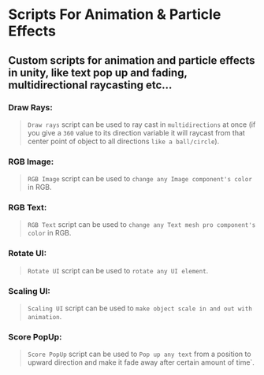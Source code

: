 # Scripts For Animation & Particle Effects
## Custom scripts for animation and particle effects in unity, like text pop up and fading, multidirectional raycasting etc...



### Draw Rays: 
> `Draw rays` script can be used to ray cast in `multidirections` at once (if you give a `360` value to its direction variable it will raycast from that center point of object to all directions `like a ball/circle`).

### RGB Image:
> `RGB Image` script can be used to `change any Image component's color` in RGB.

### RGB Text:
> `RGB Text` script can be used to `change any Text mesh pro component's color` in RGB.

### Rotate UI:
> `Rotate UI` script can be used to `rotate any UI element`.

### Scaling UI:
> `Scaling UI` script can be used to `make object scale in and out with animation`.

### Score PopUp:
> `Score PopUp` script can be used to `Pop up any text` from a position to upward direction and make it fade away after certain amount of time`.

